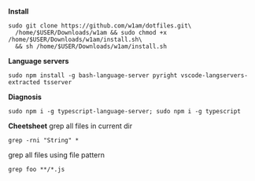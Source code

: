 **Install**

```
sudo git clone https://github.com/w1am/dotfiles.git\
  /home/$USER/Downloads/w1am && sudo chmod +x /home/$USER/Downloads/w1am/install.sh\
  && sh /home/$USER/Downloads/w1am/install.sh
```

**Language servers**
```
sudo npm install -g bash-language-server pyright vscode-langservers-extracted tsserver
```

**Diagnosis**
```
sudo npm i -g typescript-language-server; sudo npm i -g typescript
```

**Cheetsheet**
grep all files in current dir
```
grep -rni "String" *
```

grep all files using file pattern
```
grep foo **/*.js
```
